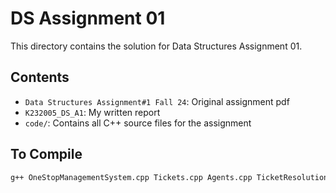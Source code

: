 # DS Assignment 01

This directory contains the solution for Data Structures Assignment 01.

## Contents
- `Data Structures Assignment#1 Fall 24`: Original assignment pdf
- `K232005_DS_A1`: My written report
- `code/`: Contains all C++ source files for the assignment

## To Compile
```bash
g++ OneStopManagementSystem.cpp Tickets.cpp Agents.cpp TicketResolutionLogs.cpp ReportingAndAnalytics.cpp -o OneStopManagementSystem
```
